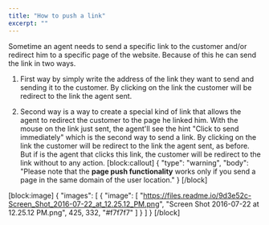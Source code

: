 ```yaml
---
title: "How to push a link"
excerpt: ""
---
```

Sometime an agent needs to send a specific link to the customer and/or redirect him to a specific page of the website. Because of this he can send the link in two ways. 

1. First way by simply write the address of the link they want to send and sending it to the customer. By clicking on the link the customer will be redirect to the link the agent sent.

2. Second way is a way to create a special kind of link that allows the agent to redirect the customer to the page he linked him. With the mouse on the link just sent, the agent'll see the hint "Click to send immediately" which is the second way to send a link. By clicking on the link the customer will be redirect to the link the agent sent, as before. But if is the agent that clicks this link, the customer will be redirect to the link without to any action.
[block:callout]
{
  "type": "warning",
  "body": "Please note that the **page push functionality** works only if you send a page in the same domain of the user location."
}
[/block]

[block:image]
{
  "images": [
    {
      "image": [
        "https://files.readme.io/9d3e52c-Screen_Shot_2016-07-22_at_12.25.12_PM.png",
        "Screen Shot 2016-07-22 at 12.25.12 PM.png",
        425,
        332,
        "#f7f7f7"
      ]
    }
  ]
}
[/block]